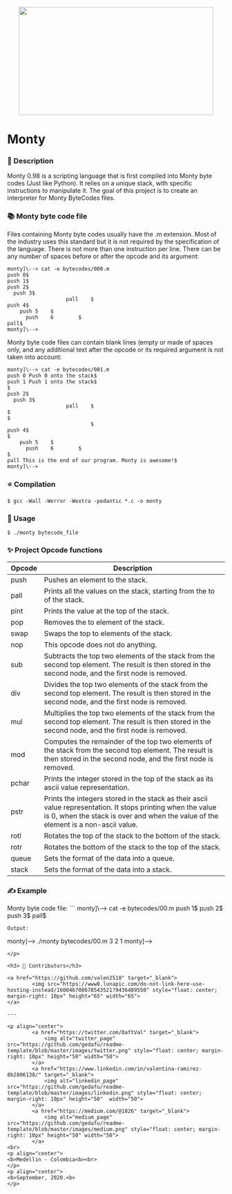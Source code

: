 <p align="center">
<img src="https://tctechcrunch2011.files.wordpress.com/2015/11/holberton-logo-horizontal.jpg" width="450" height="250">	
<h1> Monty</h1></p>

<h3> 📝 Description</h3>
<p>Monty 0.98 is a scripting language that is first compiled into Monty byte codes (Just like Python). It relies on a unique stack, with specific instructions to manipulate it. The goal of this project is to create an interpreter for Monty ByteCodes files.</p>

<h3> 📚 Monty byte code file</h3>
<p>Files containing Monty byte codes usually have the .m extension. Most of the industry uses this standard but it is not required by the specification of the language. There is not more than one instruction per line. There can be any number of spaces before or after the opcode and its argument:

```
monty]\--> cat -e bytecodes/000.m
push 0$
push 1$
push 2$
  push 3$
                   pall    $
push 4$
    push 5    $
      push    6        $
pall$
monty]\-->

```

Monty byte code files can contain blank lines (empty or made of spaces only, and any additional text after the opcode or its required argument is not taken into account:

```
monty]\--> cat -e bytecodes/001.m
push 0 Push 0 onto the stack$
push 1 Push 1 onto the stack$
$
push 2$
  push 3$
                   pall    $
$
$
                           $
push 4$
$
    push 5    $
      push    6        $
$
pall This is the end of our program. Monty is awesome!$
monty]\-->

```
</p>

<h3> ⭐️ Compilation</h3>

```
$ gcc -Wall -Werror -Wextra -pedantic *.c -o monty

```

<h3> 🚀 Usage</h3>

```
$ ./monty bytecode_file

```

<h3> ✨ Project Opcode functions</h3>

 Opcode        | Description |
| ----------- | ----------- |
|push   | Pushes an element to the stack.|
|pall   | Prints all the values on the stack, starting from the to of the stack.|
|pint   | Prints the value at the top of the stack.|
|pop    | Removes the to element of the stack. |
|swap   | Swaps the top to elements of the stack.|
|nop    | This opcode does not do anything.|
|sub    | Subtracts the top two elements of the stack from the second top element. The result is then stored in the second node, and the first node is removed.|
|div    | Divides the top two elements of the stack from the second top element. The result is then stored in the second node, and the first node is removed.|
|mul | Multiplies the top two elements of the stack from the second top element. The result is then stored in the second node, and the first node is removed.|
|mod    | Computes the remainder of the top two elements of the stack from the second top element. The result is then stored in the second node, and the first node is removed.|
|pchar  | Prints the integer stored in the top of the stack as its ascii value representation.|
|pstr   | Prints the integers stored in the stack as their ascii value representation. It stops printing when the value is 0, when the stack is over and when the value of the element is a non-ascii value.|
|rotl   | Rotates the top of the stack to the bottom of the stack.|
|rotr   | Rotates the bottom of the stack to the top of the stack.|
|queue  | Sets the format of the data into a queue.|
|stack  | Sets the format of the data into a stack.|

<h3> ✍ Example</h3>

<p> Monty byte code file:
```
monty]\--> cat -e bytecodes/00.m
push 1$
push 2$
push 3$
pall$

```
Output:
```
monty]\--> ./monty bytecodes/00.m
3
2
1
monty]\-->

```
</p>

<h3> 🤝 Contributors</h3>

<a href="https://github.com/valen2510" target="_blank">
        <img src="https://www8.lunapic.com/do-not-link-here-use-hosting-instead/160046708678543521?9436489550" style="float: center; margin-right: 10px" height="65" width="65">
</a>

---

<p align="center">
        <a href="https://twitter.com/DaftVal" target="_blank">
            <img alt="twitter_page" src="https://github.com/gedafu/readme-template/blob/master/images/twitter.png" style="float: center; margin-right: 10px" height="50" width="50">
        </a>
        <a href="https://www.linkedin.com/in/valentina-ramirez-8b2806138/" target="_blank">
            <img alt="linkedin_page" src="https://github.com/gedafu/readme-template/blob/master/images/linkedin.png" style="float: center; margin-right: 10px" height="50"  width="50">
        </a>
        <a href="https://medium.com/@1826" target="_blank">
            <img alt="medium_page" src="https://github.com/gedafu/readme-template/blob/master/images/medium.png" style="float: center; margin-right: 10px" height="50" width="50">
        </a>
<br>
<p align="center">
<b>Medellin - Colombia<b><br>
</p>
<p align="center">
<b>September, 2020.<b>
</p>